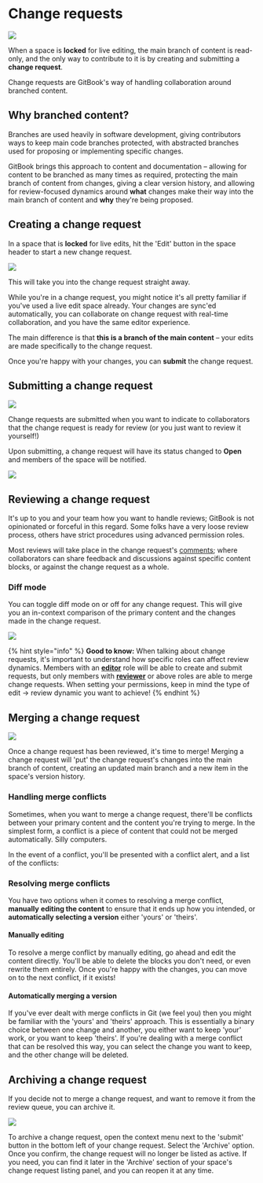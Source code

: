 # Change requests

![](<../../.gitbook/assets/Change Request List.png>)

When a space is **locked** for live editing, the main branch of content is read-only, and the only way to contribute to it is by creating and submitting a **change request**.

Change requests are GitBook's way of handling collaboration around branched content.

## Why branched content?

Branches are used heavily in software development, giving contributors ways to keep main code branches protected, with abstracted branches used for proposing or implementing specific changes.

GitBook brings this approach to content and documentation – allowing for content to be branched as many times as required, protecting the main branch of content from changes, giving a clear version history, and allowing for review-focused dynamics around **what** changes make their way into the main branch of content and **why** they're being proposed.

## Creating a change request

In a space that is **locked** for live edits, hit the 'Edit' button in the space header to start a new change request.

![](<../../.gitbook/assets/Locked Edits.png>)

This will take you into the change request straight away.

While you're in a change request, you might notice it's all pretty familiar if you've used a live edit space already. Your changes are sync'ed automatically, you can collaborate on change request with real-time collaboration, and you have the same editor experience.

The main difference is that **this is a branch of the main content** – your edits are made specifically to the change request.

Once you're happy with your changes, you can **submit** the change request.

## Submitting a change request

![](<../../.gitbook/assets/Submit CR.png>)

Change requests are submitted when you want to indicate to collaborators that the change request is ready for review (or you just want to review it yourself!)

Upon submitting, a change request will have its status changed to **Open** and members of the space will be notified.

![](<../../.gitbook/assets/Change Request Notify.png>)

## Reviewing a change request

It's up to you and your team how you want to handle reviews; GitBook is not opinionated or forceful in this regard. Some folks have a very loose review process, others have strict procedures using advanced permission roles.

Most reviews will take place in the change request's [comments](../../collaboration/comments.md); where collaborators can share feedback and discussions against specific content blocks, or against the change request as a whole.

### Diff mode

You can toggle diff mode on or off for any change request. This will give you an in-context comparison of the primary content and the changes made in the change request.

![](<../../.gitbook/assets/Change Request Diff.png>)

{% hint style="info" %}
**Good to know:** When talking about change requests, it's important to understand how specific roles can affect review dynamics. Members with an [**editor**](../../collaboration/team-management/setting-up-permissions.md#editor) role will be able to create and submit requests, but only members with [**reviewer**](../../collaboration/team-management/setting-up-permissions.md#reviewer) or above roles are able to merge change requests. When setting your permissions, keep in mind the type of edit -> review dynamic you want to achieve!
{% endhint %}

## Merging a change request

![](<../../.gitbook/assets/Change Requests.png>)

Once a change request has been reviewed, it's time to merge! Merging a change request will 'put' the change request's changes into the main branch of content, creating an updated main branch and a new item in the space's version history.

### Handling merge conflicts

Sometimes, when you want to merge a change request, there'll be conflicts between your primary content and the content you're trying to merge. In the simplest form, a conflict is a piece of content that could not be merged automatically. Silly computers.

In the event of a conflict, you'll be presented with a conflict alert, and a list of the conflicts:

### Resolving merge conflicts

You have two options when it comes to resolving a merge conflict, **manually** **editing the content** to ensure that it ends up how you intended, or **automatically selecting a version** either 'yours' or 'theirs'.

#### Manually editing

To resolve a merge conflict by manually editing, go ahead and edit the content directly. You'll be able to delete the blocks you don't need, or even rewrite them entirely. Once you're happy with the changes, you can move on to the next conflict, if it exists!

#### Automatically merging a version

If you've ever dealt with merge conflicts in Git (we feel you) then you might be familiar with the 'yours' and 'theirs' approach. This is essentially a binary choice between one change and another, you either want to keep 'your' work, or you want to keep 'theirs'. If you're dealing with a merge conflict that can be resolved this way, you can select the change you want to keep, and the other change will be deleted.

## Archiving a change request

If you decide not to merge a change request, and want to remove it from the review queue, you can archive it.

![](<../../.gitbook/assets/Screenshot 2021-10-14 150851.png>)

To archive a change request, open the context menu next to the 'submit' button in the bottom left of your change request. Select the 'Archive' option. Once you confirm, the change request will no longer be listed as active. If you need, you can find it later in the 'Archive' section of your space's change request listing panel, and you can reopen it at any time.
